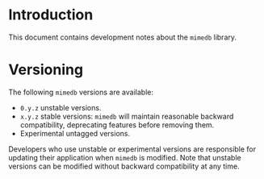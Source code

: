 # Introduction
This document contains development notes about the `mimedb` library.

# Versioning
The following `mimedb` versions are available:
- `0.y.z` unstable versions.
- `x.y.z` stable versions: `mimedb` will maintain reasonable backward
  compatibility, deprecating features before removing them.
- Experimental untagged versions.

Developers who use unstable or experimental versions are responsible for
updating their application when `mimedb` is modified. Note that
unstable versions can be modified without backward compatibility at any
time.
